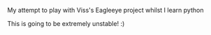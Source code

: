 My attempt to play with Viss's Eagleeye project whilst I learn python

This is going to be extremely unstable! :)
